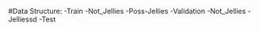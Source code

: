 #Data Structure:
  -Train
    -Not_Jellies
    -Poss-Jellies
  -Validation
    -Not_Jellies
    -Jelliessd
  -Test
